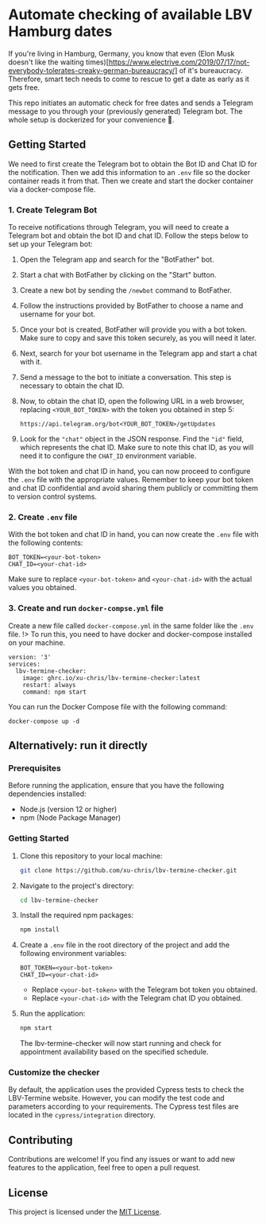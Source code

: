 # Automate checking of available LBV Hamburg dates

If you're living in Hamburg, Germany, you know that even (Elon Musk doesn't like the waiting times)[https://www.electrive.com/2019/07/17/not-everybody-tolerates-creaky-german-bureaucracy/] of it's bureaucracy. Therefore, smart tech needs to come to rescue to get a date as early as it gets free.

This repo initiates an automatic check for free dates and sends a Telegram message to you through your (previously generated) Telegram bot. The whole setup is dockerized for your convenience 🍷.

## Getting Started
We need to first create the Telegram bot to obtain the Bot ID and Chat ID for the notification. 
Then we add this information to an `.env` file so the docker container reads it from that.
Then we create and start the docker container via a docker-compose file.

### 1. Create Telegram Bot
To receive notifications through Telegram, you will need to create a Telegram bot and obtain the bot ID and chat ID. Follow the steps below to set up your Telegram bot:

1. Open the Telegram app and search for the "BotFather" bot.
2. Start a chat with BotFather by clicking on the "Start" button.
3. Create a new bot by sending the `/newbot` command to BotFather.
4. Follow the instructions provided by BotFather to choose a name and username for your bot.
5. Once your bot is created, BotFather will provide you with a bot token. Make sure to copy and save this token securely, as you will need it later.
6. Next, search for your bot username in the Telegram app and start a chat with it.
7. Send a message to the bot to initiate a conversation. This step is necessary to obtain the chat ID.
8. Now, to obtain the chat ID, open the following URL in a web browser, replacing `<YOUR_BOT_TOKEN>` with the token you obtained in step 5:

   ```
   https://api.telegram.org/bot<YOUR_BOT_TOKEN>/getUpdates
   ```

9. Look for the `"chat"` object in the JSON response. Find the `"id"` field, which represents the chat ID. Make sure to note this chat ID, as you will need it to configure the `CHAT_ID` environment variable.

With the bot token and chat ID in hand, you can now proceed to configure the `.env` file with the appropriate values.
Remember to keep your bot token and chat ID confidential and avoid sharing them publicly or committing them to version control systems.

### 2. Create `.env` file
With the bot token and chat ID in hand, you can now create the `.env` file with the following contents:

```
BOT_TOKEN=<your-bot-token>
CHAT_ID=<your-chat-id>
```

Make sure to replace `<your-bot-token>` and `<your-chat-id>` with the actual values you obtained.

### 3. Create and run `docker-compse.yml` file
Create a new file called `docker-compose.yml` in the same folder like the `.env` file. 
!> To run this, you need to have docker and docker-compose installed on your machine.
```
version: '3'
services:
  lbv-termine-checker:
    image: ghrc.io/xu-chris/lbv-termine-checker:latest
    restart: always
    command: npm start
```

You can run the Docker Compose file with the following command:

```
docker-compose up -d
```

## Alternatively: run it directly

### Prerequisites

Before running the application, ensure that you have the following dependencies installed:

- Node.js (version 12 or higher)
- npm (Node Package Manager)

### Getting Started

1. Clone this repository to your local machine:

   ```bash
   git clone https://github.com/xu-chris/lbv-termine-checker.git
   ```

2. Navigate to the project's directory:

   ```bash
   cd lbv-termine-checker
   ```

3. Install the required npm packages:

   ```bash
   npm install
   ```

4. Create a `.env` file in the root directory of the project and add the following environment variables:

   ```plaintext
   BOT_TOKEN=<your-bot-token>
   CHAT_ID=<your-chat-id>
   ```

   - Replace `<your-bot-token>` with the Telegram bot token you obtained.
   - Replace `<your-chat-id>` with the Telegram chat ID you obtained.

5. Run the application:

   ```bash
   npm start
   ```

   The lbv-termine-checker will now start running and check for appointment availability based on the specified schedule.

### Customize the checker

By default, the application uses the provided Cypress tests to check the LBV-Termine website. However, you can modify the test code and parameters according to your requirements. The Cypress test files are located in the `cypress/integration` directory.

## Contributing

Contributions are welcome! If you find any issues or want to add new features to the application, feel free to open a pull request.

## License

This project is licensed under the [MIT License](LICENSE).